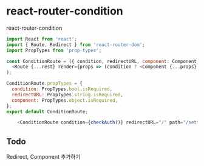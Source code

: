 # react-router-condition
react-router-condition


```javascript
import React from 'react';
import { Route, Redirect } from 'react-router-dom';
import PropTypes from 'prop-types';

const ConditionRoute = ({ condition, redirectURL, component: Component, ...rest }) => (
  <Route {...rest} render={props => (condition ? <Component {...props} /> : <Redirect to={redirectURL} />)} />
);

ConditionRoute.propTypes = {
  condition: PropTypes.bool.isRequired,
  redirectURL: PropTypes.string.isRequired,
  component: PropTypes.object.isRequired,
};
export default ConditionRoute;

```

```javascript
    <ConditionRoute condition={checkAuth()} redirectURL="/" path="/setting" component={Setting} />
```

## Todo

Redirect, Component 추가하기
